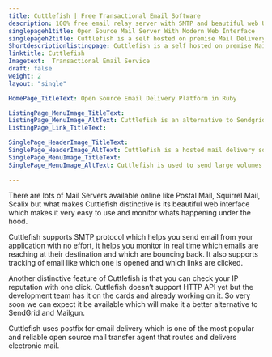 ```yaml
---
title: Cuttlefish | Free Transactional Email Software
description: 100% free email relay server with SMTP and beautiful web UI to monitor email delivery in real time. Develop insights with monitoring and improve engagement.
singlepageh1title: Open Source Mail Server With Modern Web Interface
singlepageh2title: Cuttlefish is a self hosted on premise Mail Delivery Software. Use Cuttlefish to send large volumes of emails with ease and analyze bounce rate.
Shortdescriptionlistingpage: Cuttlefish is a self hosted on premise Mail Delivery Software. Use Cuttlefish to send large volumes of emails with ease and analyze bounce rate.
linktitle: Cuttlefish
Imagetext:  Transactional Email Service 
draft: false
weight: 2
layout: "single"

HomePage_TitleText: Open Source Email Delivery Platform in Ruby

ListingPage_MenuImage_TitleText: 
ListingPage_MenuImage_AltText: Cuttlefish is an alternative to Sendgrid and Mailgun.
ListingPage_Link_TitleText: 

SinglePage_HeaderImage_TitleText: 
SinglePage_HeaderImage_AltText: Cuttlefish is a hosted mail delivery software
SinglePage_MenuImage_TitleText: 
SinglePage_MenuImage_AltText: Cuttlefish is used to send large volumes of emails

---
```


There are lots of Mail Servers available online like Postal Mail, Squirrel Mail, Scalix but what makes Cuttlefish distinctive is its beautiful web interface which makes it very easy to use and monitor whats happening under the hood.

Cuttlefish supports SMTP protocol which helps you send email from your application with no effort, it helps you monitor in real time which emails are reaching at their destination and which are bouncing back. It also supports tracking of email like which one is opened and which links are clicked.

Another distinctive feature of Cuttlefish is that you can check your IP reputation with one click. Cuttlefish doesn’t support HTTP API yet but the development team has it on the cards and already working on it. So very soon we can expect it be available which will make it a better alternative to SendGrid and Mailgun.

Cuttlefish uses postfix for email delivery which is one of the most popular and reliable open source mail transfer agent that routes and delivers electronic mail.